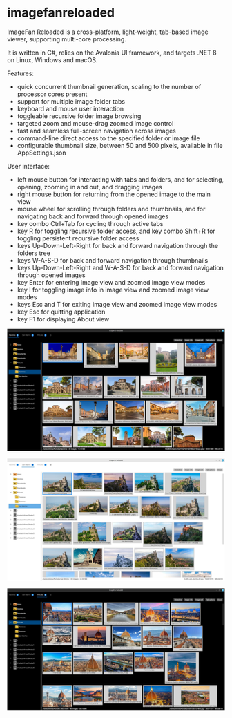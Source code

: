 # imagefanreloaded
ImageFan Reloaded is a cross-platform, light-weight, tab-based image viewer, supporting multi-core processing.

It is written in C#, relies on the Avalonia UI framework, and targets .NET 8 on Linux, Windows and macOS.

Features:
* quick concurrent thumbnail generation, scaling to the number of processor cores present
* support for multiple image folder tabs
* keyboard and mouse user interaction
* toggleable recursive folder image browsing
* targeted zoom and mouse-drag zoomed image control
* fast and seamless full-screen navigation across images
* command-line direct access to the specified folder or image file
* configurable thumbnail size, between 50 and 500 pixels, available in file AppSettings.json

User interface:
* left mouse button for interacting with tabs and folders, and for selecting, opening, zooming in and out, and dragging images
* right mouse button for returning from the opened image to the main view
* mouse wheel for scrolling through folders and thumbnails, and for navigating back and forward through opened images
* key combo Ctrl+Tab for cycling through active tabs
* key R for toggling recursive folder access, and key combo Shift+R for toggling persistent recursive folder access
* keys Up-Down-Left-Right for back and forward navigation through the folders tree
* keys W-A-S-D for back and forward navigation through thumbnails
* keys Up-Down-Left-Right and W-A-S-D for back and forward navigation through opened images
* key Enter for entering image view and zoomed image view modes
* key I for toggling image info in image view and zoomed image view modes
* keys Esc and T for exiting image view and zoomed image view modes
* key Esc for quitting application
* key F1 for displaying About view

![Screenshot 1](https://raw.githubusercontent.com/mihnea-radulescu/imagefanreloaded/main/Screenshot-1.jpg "ImageFan Reloaded - Screenshot 1")

![Screenshot 2](https://raw.githubusercontent.com/mihnea-radulescu/imagefanreloaded/main/Screenshot-2.jpg "ImageFan Reloaded - Screenshot 2")

![Screenshot 3](https://raw.githubusercontent.com/mihnea-radulescu/imagefanreloaded/main/Screenshot-3.jpg "ImageFan Reloaded - Screenshot 3")
